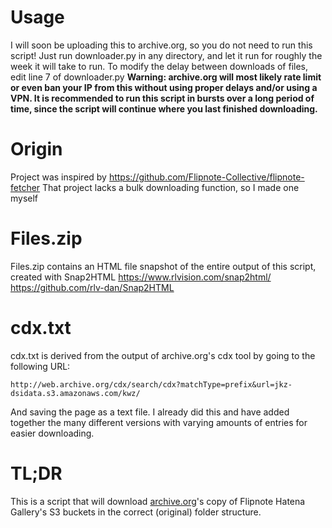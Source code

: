 # Usage
I will soon be uploading this to archive.org, so you do not need to run this script!
Just run downloader.py in any directory, and let it run for roughly the week it will take to run.
To modify the delay between downloads of files, edit line 7 of downloader.py
**Warning: archive.org will most likely rate limit or even ban your IP from this without using proper delays and/or using a VPN. It is recommended to run this script in bursts over a long period of time, since the script will continue where you last finished downloading.**
# Origin
Project was inspired by https://github.com/Flipnote-Collective/flipnote-fetcher
That project lacks a bulk downloading function, so I made one myself
# Files.zip
Files.zip contains an HTML file snapshot of the entire output of this script, created with Snap2HTML
https://www.rlvision.com/snap2html/
https://github.com/rlv-dan/Snap2HTML
# cdx.txt
cdx.txt is derived from the output of archive.org's cdx tool by going to the following URL:


    http://web.archive.org/cdx/search/cdx?matchType=prefix&url=jkz-dsidata.s3.amazonaws.com/kwz/

And saving the page as a text file. I already did this and have added together the many different versions with varying amounts of entries for easier downloading.
# TL;DR
This is a script that will download [archive.org](https://www.archive.org)'s copy of Flipnote Hatena Gallery's S3 buckets in the correct (original) folder structure.  
